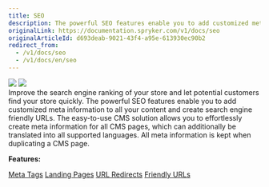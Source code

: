 ```yaml
---
title: SEO
description: The powerful SEO features enable you to add customized meta information to all your content and create search engine friendly URLs.
originalLink: https://documentation.spryker.com/v1/docs/seo
originalArticleId: d693deab-9021-43f4-a95e-613930ec90b2
redirect_from:
  - /v1/docs/seo
  - /v1/docs/en/seo
---
```


<div class='feature-text'>
    <div class='feature-images'>
    <img class="light-mode" src="https://spryker.s3.eu-central-1.amazonaws.com/docs/Document+360/Capabilities+icons/light/seo.svg"/>
    <img class="dark-mode" src="https://spryker.s3.eu-central-1.amazonaws.com/docs/Document+360/Capabilities+icons/dark/seo.svg"/>
    </div>
    <div class="feature-text-wrap">
Improve the search engine ranking of your store and let potential customers find your store quickly. The powerful SEO features enable you to add customized meta information to all your content and create search engine friendly URLs. The easy-to-use CMS solution allows you to effortlessly create meta information for all CMS pages, which can additionally be translated into all supported languages. All meta information is kept when duplicating a CMS page.
         </div>
</div>

**Features:**
<div>
<a class="feature-link" href="https://documentation.spryker.com/v1/docs/meta-tags">Meta Tags</a> 
<a class="feature-link" href="https://documentation.spryker.com/v1/docs/landing-pages">Landing Pages</a>
<a class="feature-link" href="https://documentation.spryker.com/v1/docs/url-redirects">URL Redirects</a>
<a class="feature-link" href="https://documentation.spryker.com/v1/docs/friendly-urls">Friendly URLs</a>   
 </div>

